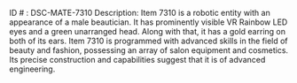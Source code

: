 ID # : DSC-MATE-7310
Description: Item 7310 is a robotic entity with an appearance of a male beautician. It has prominently visible VR Rainbow LED eyes and a green unarranged head. Along with that, it has a gold earring on both of its ears. Item 7310 is programmed with advanced skills in the field of beauty and fashion, possessing an array of salon equipment and cosmetics. Its precise construction and capabilities suggest that it is of advanced engineering.
